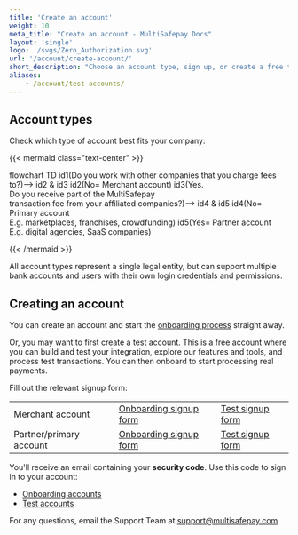 ```yaml
---
title: 'Create an account'
weight: 10
meta_title: "Create an account - MultiSafepay Docs"
layout: 'single'
logo: '/svgs/Zero_Authorization.svg'
url: '/account/create-account/'
short_description: "Choose an account type, sign up, or create a free test account."
aliases:
    - /account/test-accounts/
---
```

## Account types

Check which type of account best fits your company:

{{< mermaid class="text-center" >}}

flowchart TD
    id1(Do you work with other companies that you charge fees to?)--> id2 & id3
    id2(No= Merchant account)
    id3(Yes. <br> Do you receive part of the MultiSafepay <br> transaction fee from your affiliated companies?)--> id4 & id5
    id4(No= Primary account <br> E.g. marketplaces, franchises, crowdfunding)
    id5(Yes= Partner account <br> E.g. digital agencies, SaaS companies)

{{< /mermaid >}}
&nbsp;  

All account types represent a single legal entity, but can support multiple bank accounts and users with their own login credentials and permissions.

## Creating an account

You can create an account and start the [onboarding process](/getting-started/go-live/) straight away.

Or, you may want to first create a test account. This is a free account where you can build and test your integration, explore our features and tools, and process test transactions. You can then onboard to start processing real payments. 

Fill out the relevant signup form: 

|   |  |  | 
|---|---|---|
| Merchant account | [Onboarding signup form](https://merchant.multisafepay.com/signup) | [Test signup form](https://testmerchant.multisafepay.com/signup) |
| Partner/primary account | [Onboarding signup form](https://merchant.multisafepay.com/signup?partner) | [Test signup form](https://testmerchant.multisafepay.com/signup?partner) |

You'll receive an email containing your **security code**. Use this code to sign in to your account: 

- [Onboarding accounts](https://merchant.multisafepay.com/) 
- [Test accounts](https://testmerchant.multisafepay.com/) 

For any questions, email the Support Team at <support@multisafepay.com>

